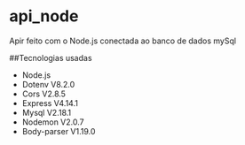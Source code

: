 # api_node

<p>Apir feito com o Node.js conectada ao banco de dados mySql</p>
##Tecnologias usadas
<ul>
  <li>Node.js</li>
  <li>Dotenv V8.2.0</li>
  <li>Cors V2.8.5</li>
  <li>Express V4.14.1</li>
 <li>Mysql V2.18.1</li>
 <li>Nodemon V2.0.7</li>
 <li>Body-parser V1.19.0</li>
</ul>
